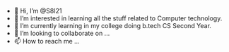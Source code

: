 - 👋 Hi, I’m @S8I21
- 👀 I’m interested in learning all the stuff related to Computer technology.
- 🌱 I’m currently learning in my college doing b.tech CS Second Year.
- 💞️ I’m looking to collaborate on ...
- 📫 How to reach me ...

<!---
S8I21/S8I21 is a ✨ special ✨ repository because its `README.md` (this file) appears on your GitHub profile.
You can click the Preview link to take a look at your changes.
--->
